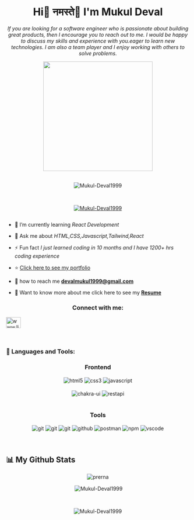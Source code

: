


<h1 align="center">Hi👋 नमस्ते🙏 I'm Mukul Deval</h1>
<p align="center">
 <em>
 If you are looking for a software engineer who is passionate about building great products, then I encourage you to reach out to me. I would be happy to discuss my skills and experience with you.eager to learn new technologies. I am also a team player and I enjoy working with others to solve problems.</em></p>

<div id="header" align="center">
<img src="https://camo.githubusercontent.com/8bf6f6d78abc81fcf9c49f10649423e73ea44bc248e83aaae8759d401c829a84/68747470733a2f2f70687973696373677572756b756c2e66696c65732e776f726470726573732e636f6d2f323031392f30322f6368617261637465722d312e676966" width="300"/>
</div>

<br>
<p align="center"> <img src="https://komarev.com/ghpvc/?username=Mukul-Deval1999&label=Profile%20views&color=0e75b6&style=flat" alt="Mukul-Deval1999" /> </p>

<br> 
<p align="center"> <a href="https://github.com/ryo-ma/github-profile-trophy"><img src="https://github-profile-trophy.vercel.app/?username=Mukul-Deval1999" alt="Mukul-Deval1999" /></a> </p>

<p align="center"> <a href="https://twitter.com/" target="blank"><img src="https://img.shields.io/twitter/follow/?logo=twitter&style=for-the-badge" alt="" /></a> </p>

- 🌱 I’m currently learning *React Development* 

- 💬 Ask me about *HTML,CSS,Javascript,Tailwind,React*

- ⚡ Fun fact *I just learned coding in 10 months and I have 1200+ hrs coding experience*

- ⭐ <a href="https://resumemukul.netlify.app/">Click here to see my portfolio</a>

- 💌 how to reach me **devalmukul1999@gmail.com**

- 📄 Want to know more about me click here to see my **<a href="file:///C:/Users/DELL/Downloads/MukulDevalResume%20(3).pdf">Resume</a>**





<h3 align="center">Connect with me:</h3>
<p align="left">
<a href="www.linkedin.com/in/mukul-deval-196644255 target="blank"><img align="center" src="[https://raw.githubusercontent.com/rahuldkjain/github-profile-readme-generator/master/src/images/icons/Social/linked-in-alt.svg](https://www.linkedin.com/in/mukul-deval-196644255/)" alt=www.linkedin.com/in/mukul-deval-196644255" height="30" width="40" /></a>
</p>

<br/>

<h3 align="left">🚀 Languages and Tools:</h3>
<div align="center">
 
 <div align="center"><h3 align="center">Frontend</h3>
<img src="https://img.shields.io/badge/html5-%23E34F26.svg?style=for-the-badge&logo=html5&logoColor=white" align="center" alt="html5">
<img src = "https://img.shields.io/badge/css3-%231572B6.svg?style=for-the-badge&logo=css3&logoColor=white" align="center" alt="css3">
<img src ="https://img.shields.io/badge/javascript-%23323330.svg?style=for-the-badge&logo=javascript&logoColor=%23F7DF1E" align="center" alt="javascript">
<!-- <img src="https://img.shields.io/badge/React-20232A?style=for-the-badge&logo=react&logoColor=61DAFB"  align="center" alt="reactjs" />
<img src="https://img.shields.io/badge/Redux-593D88?style=for-the-badge&logo=redux&logoColor=white"  align="center" alt="redux" /> -->

<br/>
<br/>
  <img src = "https://img.shields.io/badge/chakra ui-%234ED1C5.svg?style=for-the-badge&logo=chakraui&logoColor=white" align="center" alt="chakra-ui"/>
  <img src="https://img.shields.io/badge/rest api-%23000000.svg?style=for-the-badge&logo=flask&logoColor=white" align="center" alt="restapi"/>
  
</div>
 <br/>

  <div align="center"><h3 align="center">Tools</h3> 
   <img src="https://img.shields.io/badge/heroku-%23430098.svg?style=for-the-badge&logo=heroku&logoColor=white" align="center" alt="git"/>
   <img src="https://img.shields.io/badge/netlify-%23000000.svg?style=for-the-badge&logo=netlify&logoColor=#00C7B7" align="center" alt="git"/>
   <img src="https://img.shields.io/badge/Git-f44d27?style=for-the-badge&logo=git&logoColor=white"  align="center" alt="git"/>
<img src="https://img.shields.io/badge/GitHub-100000?style=for-the-badge&logo=github&logoColor=white"  align="center" alt="github"/>
<img src ="https://img.shields.io/badge/Postman-FF6C37?style=for-the-badge&logo=postman&logoColor=white" align="center" alt="postman">
<img src = "https://img.shields.io/badge/NPM-%23000000.svg?style=for-the-badge&logo=npm&logoColor=white" align="center" alt="npm">
   <img src="https://img.shields.io/badge/Visual%20Studio-5C2D91.svg?style=for-the-badge&logo=visual-studio&logoColor=white"  align="center" alt="vscode"/>
   <br/>
<br/>
 </div>
</div>

<br/>

<!-- 
<img id="github-streak-stats"
                                src="https://github-readme-streak-stats.herokuapp.com?user=Mukul-Deval1999&" alt="">
 -->
## 📊 My Github Stats

<p align="center"><img align="center" src="https://github-readme-streak-stats.herokuapp.com/?user=Mukul-Deval1999&&theme=merko" alt="prerna" /></p>
<p align="center">&nbsp;<img align="center" src="https://github-readme-stats.vercel.app/api?username=Mukul-Deval1999&show_icons=true&locale=en&theme=merko" alt="Mukul-Deval1999" /></p>
<br/>
<p align="center"><img align="center" src="https://github-readme-stats.vercel.app/api/top-langs?username=Mukul-Deval1999&show_icons=true&locale=en&layout=compact&theme=merko" alt="Mukul-Deval1999" /></p>


